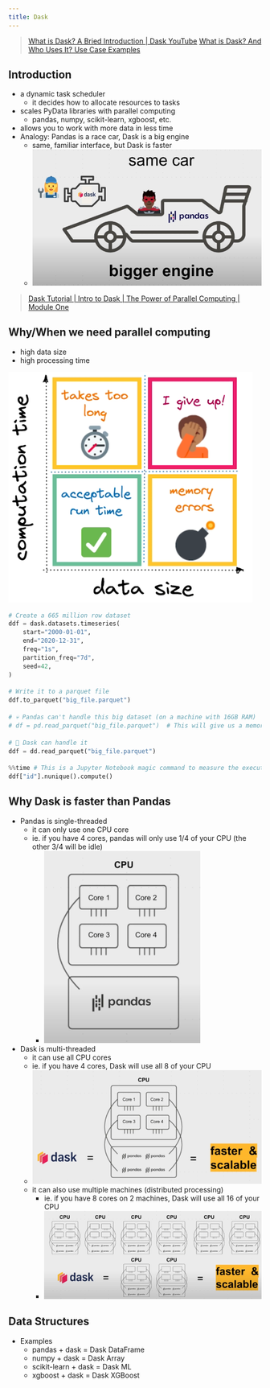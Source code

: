 ```yaml
---
title: Dask
---
```


> [What is Dask? A Bried Introduction | Dask YouTube](https://www.youtube.com/watch?v=_y1GDJ1cFOQ)
> [What is Dask? And Who Uses It? Use Case Examples](https://www.youtube.com/watch?v=KyZ722VO15g)

## Introduction

- a dynamic task scheduler
  - it decides how to allocate resources to tasks
- scales PyData libraries with parallel computing
  - pandas, numpy, scikit-learn, xgboost, etc.
- allows you to work with more data in less time
- Analogy: Pandas is a race car, Dask is a big engine
  - same, familiar interface, but Dask is faster
  - ![](/src/assets/dask/dask-analogy.png)

> [Dask Tutorial | Intro to Dask | The Power of Parallel Computing | Module One](https://www.youtube.com/watch?v=vQkho0d2RaQ)

## Why/When we need parallel computing

- high data size
- high processing time

![](/src/assets/dask/dask-why.png)

```python
# Create a 665 million row dataset
ddf = dask.datasets.timeseries(
    start="2000-01-01",
    end="2020-12-31",
    freq="1s",
    partition_freq="7d",
    seed=42,
)

# Write it to a parquet file
ddf.to_parquet("big_file.parquet")

# 💀 Pandas can't handle this big dataset (on a machine with 16GB RAM)
# df = pd.read_parquet("big_file.parquet")  # This will give us a memory error if uncommented

# 🎉 Dask can handle it
ddf = dd.read_parquet("big_file.parquet")

%%time # This is a Jupyter Notebook magic command to measure the execution time of the cell
ddf["id"].nunique().compute()
```

## Why Dask is faster than Pandas

- Pandas is single-threaded
  - it can only use one CPU core
  - ie. if you have 4 cores, pandas will only use 1/4 of your CPU (the other 3/4 will be idle)
    - ![](/src/assets/dask/pandas-single-cpu.png)
- Dask is multi-threaded
  - it can use all CPU cores
  - ie. if you have 4 cores, Dask will use all 8 of your CPU
  - ![](/src/assets/dask/dask-single-cpu.png)
  - it can also use multiple machines (distributed processing)
    - ie. if you have 8 cores on 2 machines, Dask will use all 16 of your CPU
    - ![](/src/assets/dask/dask-multiple-cpus.png)

## Data Structures
- Examples
  - pandas + dask = Dask DataFrame
  - numpy + dask = Dask Array
  - scikit-learn + dask = Dask ML
  - xgboost + dask = Dask XGBoost